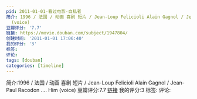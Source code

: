 ```yaml
---
pid: 2011-01-01-看过电影-自私者
简介: 1996 / 法国 / 动画 喜剧 短片 / Jean-Loup Felicioli Alain Gagnol / Jean-Paul Racodon ....  Him
  (voice)
豆瓣评分: '7.7'
链接: https://movie.douban.com/subject/1947804/
创建时间: '2011-01-01 17:06:40'
我的评分: '3'
标签:
评论:
tags: [douban]
categories: [timeline]
---
```

简介:1996 / 法国 / 动画 喜剧 短片 / Jean-Loup Felicioli Alain Gagnol / Jean-Paul Racodon ....  Him (voice)
豆瓣评分:7.7
[链接](https://movie.douban.com/subject/1947804/)
我的评分:3
标签:
评论:
